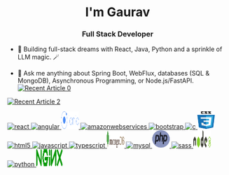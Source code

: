 <!-- <div><img src="https://media1.tenor.com/images/3ca4190df184f2329bb9f0bd06ea0cc2/tenor.gif?itemid=10604183"/></div> -->
<h1 align="center">I'm Gaurav</h1>
<h3 align="center">Full Stack Developer</h3>
<!--<p align="left"> <img src="https://komarev.com/ghpvc/?username=gp559" alt="gp559" /> </p> -->

- 🔭 Building full-stack dreams with React, Java, Python and a sprinkle of LLM magic. 🪄 

- 💬 Ask me anything about Spring Boot, WebFlux, databases (SQL & MongoDB), Asynchronous Programming, or Node.js/FastAPI.
<a target="_blank" href="https://github-readme-medium-recent-article.vercel.app/medium/@gauravprasadgp/0"><img src="https://github-readme-medium-recent-article.vercel.app/medium/@imantumorang/0" alt="Recent Article 0"> 

<a target="_blank" href="https://github-readme-medium-recent-article.vercel.app/medium/@gauravprasadgp/2"><img src="https://github-readme-medium-recent-article.vercel.app/medium/@gauravprasadgp/2" alt="Recent Article 2"> 


<p align="left">
  <img src="https://upload.wikimedia.org/wikipedia/commons/a/a7/React-icon.svg" alt="react" width="40" height="40"/>
  <img src="https://raw.githubusercontent.com/gilbarbara/logos/804dc257b59e144eaca5bc6ffd16949752c6f789/logos/angular.svg" alt="angular" width="40" height="40"/> 
  <img src="https://raw.githubusercontent.com/gilbarbara/logos/804dc257b59e144eaca5bc6ffd16949752c6f789/logos/ionic.svg" alt="ionic" width="40" height="40"/> 
  <img src="https://raw.githubusercontent.com/gilbarbara/logos/804dc257b59e144eaca5bc6ffd16949752c6f789/logos/aws.svg" alt="amazonwebservices" width="40" height="40"/> 
  <img src="https://raw.githubusercontent.com/gilbarbara/logos/804dc257b59e144eaca5bc6ffd16949752c6f789/logos/bootstrap.svg" alt="bootstrap" width="40" height="40"/>
  <img src="https://raw.githubusercontent.com/gilbarbara/logos/804dc257b59e144eaca5bc6ffd16949752c6f789/logos/github-icon.svg" alt="c" width="40" height="40"/>
  <img src="https://raw.githubusercontent.com/katopz/stack-logo/c7d638af976e535532a844cdb3e0563c1deadcba/css3.svg" alt="css3" width="40" height="40"/> 
  <img src="https://raw.githubusercontent.com/gilbarbara/logos/804dc257b59e144eaca5bc6ffd16949752c6f789/logos/html-5.svg" alt="html5" width="40" height="40"/>
  <img src="https://raw.githubusercontent.com/gilbarbara/logos/804dc257b59e144eaca5bc6ffd16949752c6f789/logos/javascript.svg" alt="javascript" width="40" height="40"/>
  <img src="https://github.com/remojansen/logo.ts/raw/master/ts.png" alt="typescript" width="40" height="40"/> 
  <img src="https://raw.githubusercontent.com/gilbarbara/logos/804dc257b59e144eaca5bc6ffd16949752c6f789/logos/mongodb.svg" alt="mongodb" width="40" height="40"/>
  <img src="https://raw.githubusercontent.com/gilbarbara/logos/804dc257b59e144eaca5bc6ffd16949752c6f789/logos/mysql.svg" alt="mysql" width="40" height="40"/>
  <img src="https://raw.githubusercontent.com/gilbarbara/logos/804dc257b59e144eaca5bc6ffd16949752c6f789/logos/php.svg" alt="php" width="40" height="40"/> 
  <img src="https://raw.githubusercontent.com/gilbarbara/logos/804dc257b59e144eaca5bc6ffd16949752c6f789/logos/sass.svg" alt="sass" width="40" height="40"/>
  <img src="https://raw.githubusercontent.com/gilbarbara/logos/804dc257b59e144eaca5bc6ffd16949752c6f789/logos/nodejs.svg" alt="nodejs" width="40" height="40"/>
  <img src="https://raw.githubusercontent.com/gilbarbara/logos/804dc257b59e144eaca5bc6ffd16949752c6f789/logos/python.svg" alt="python" width="40" height="40"/>
  <img src="https://raw.githubusercontent.com/katopz/stack-logo/c7d638af976e535532a844cdb3e0563c1deadcba/Nginx_logo.svg" alt="nginx" width="60" height="40"/>
</p>
